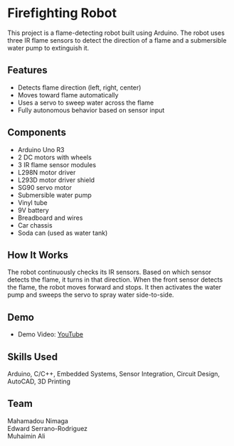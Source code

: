 # Firefighting Robot
This project is a flame-detecting robot built using Arduino. The robot uses three IR flame sensors to detect the direction of a flame and a submersible water pump to extinguish it.

## Features

- Detects flame direction (left, right, center)
- Moves toward flame automatically
- Uses a servo to sweep water across the flame
- Fully autonomous behavior based on sensor input

## Components

- Arduino Uno R3  
- 2 DC motors with wheels  
- 3 IR flame sensor modules  
- L298N motor driver  
- L293D motor driver shield  
- SG90 servo motor  
- Submersible water pump  
- Vinyl tube  
- 9V battery  
- Breadboard and wires  
- Car chassis  
- Soda can (used as water tank)

## How It Works

The robot continuously checks its IR sensors. Based on which sensor detects the flame, it turns in that direction. When the front sensor detects the flame, the robot moves forward and stops. It then activates the water pump and sweeps the servo to spray water side-to-side.

## Demo

- Demo Video: [YouTube](https://youtube.com/shorts/Bu0i_9VdLD8?feature=share)  

## Skills Used

Arduino, C/C++, Embedded Systems, Sensor Integration, Circuit Design, AutoCAD, 3D Printing

## Team

Mahamadou Nimaga  
Edward Serrano-Rodriguez  
Muhaimin Ali
